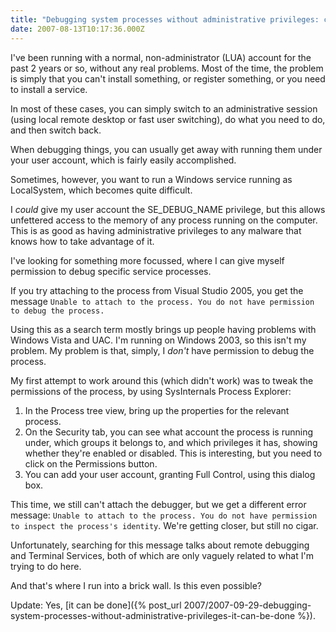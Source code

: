 ```yaml
---
title: "Debugging system processes without administrative privileges: can it be done?"
date: 2007-08-13T10:17:36.000Z
---
```

I've been running with a normal, non-administrator (LUA) account for the past 2 years or so, without any real problems. Most of the time, the problem is simply that you can't install something, or register something, or you need to install a service.

In most of these cases, you can simply switch to an administrative session (using local remote desktop or fast user switching), do what you need to do, and then switch back.

When debugging things, you can usually get away with running them under your user account, which is fairly easily accomplished.

Sometimes, however, you want to run a Windows service running as LocalSystem, which becomes quite difficult.

I _could_ give my user account the SE_DEBUG_NAME privilege, but this allows unfettered access to the memory of any process running on the computer. This is as good as having administrative privileges to any malware that knows how to take advantage of it.

I've looking for something more focussed, where I can give myself permission to debug specific service processes.

If you try attaching to the process from Visual Studio 2005, you get the message `Unable to attach to the process. You do not have permission to debug the process.`

Using this as a search term mostly brings up people having problems with Windows Vista and UAC. I'm running on Windows 2003, so this isn't my problem. My problem is that, simply, I _don't_ have permission to debug the process.

My first attempt to work around this (which didn't work) was to tweak the permissions of the process, by using SysInternals Process Explorer:

1.  In the Process tree view, bring up the properties for the relevant process.
2.  On the Security tab, you can see what account the process is running under, which groups it belongs to, and which privileges it has, showing whether they're enabled or disabled. This is interesting, but you need to click on the Permissions button.
3.  You can add your user account, granting Full Control, using this dialog box.

This time, we still can't attach the debugger, but we get a different error message: `Unable to attach to the process. You do not have permission to inspect the process's identity`. We're getting closer, but still no cigar.

Unfortunately, searching for this message talks about remote debugging and Terminal Services, both of which are only vaguely related to what I'm trying to do here.

And that's where I run into a brick wall. Is this even possible?


<div class="callout callout-info" markdown="span">
Update: Yes, [it can be done]({% post_url 2007/2007-09-29-debugging-system-processes-without-administrative-privileges-it-can-be-done %}).
</div>
